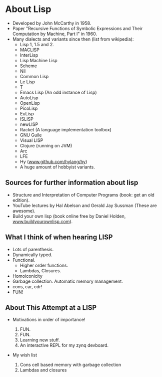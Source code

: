 

# About Lisp

* Developed by John McCarthy in 1958.
* Paper "Recursive Functions of Symbolic Expressions and Their Computation by Machine, Part I" in 1960.
* Many dialects and variants since then (list from wikipedia): 
  * Lisp 1, 1.5 and 2.
  * MACLISP
  * InterLisp
  * Lisp Machine Lisp
  * Scheme
  * Nil
  * Common Lisp							
  * Le Lisp
  * T
  * Emacs Lisp		(An odd instance of Lisp)		
  * AutoLisp
  * OpenLisp
  * PicoLisp
  * EuLisp
  * ISLISP
  * newLISP
  * Racket		(A language implementation toolbox)
  * GNU Guile
  * Visual LISP
  * Clojure		(running on JVM)		
  * Arc
  * LFE
  * Hy			(www.github.com/hylang/hy)
  * A huge amount of hobbyist variants.


## Sources for further information about lisp

* Structure and Interpretation of Computer Programs (book: get an old edition).
* YouTube lectures by Hal Abelson and Gerald Jay Sussman (These are awesome).
* Build your own lisp (book online free by Daniel Holden, www.buildyourownlisp.com).
 
 

## What I think of when hearing LISP

* Lots of parenthesis. 
* Dynamically typed.
* Functional.
  * Higher order functions.
  * Lambdas, Closures. 
* Homoiconicity
* Garbage collection. Automatic memory management.
* cons, car, cdr! 
* FUN!


## About This Attempt at a LISP

* Motivations in order of importance!
  1. FUN.
  2. FUN.
  3. Learning new stuff.
  4. An interactive REPL for my zynq devboard.


* My wish list
  1. Cons cell based memory with garbage collection
  2. Lambdas and closures
  
